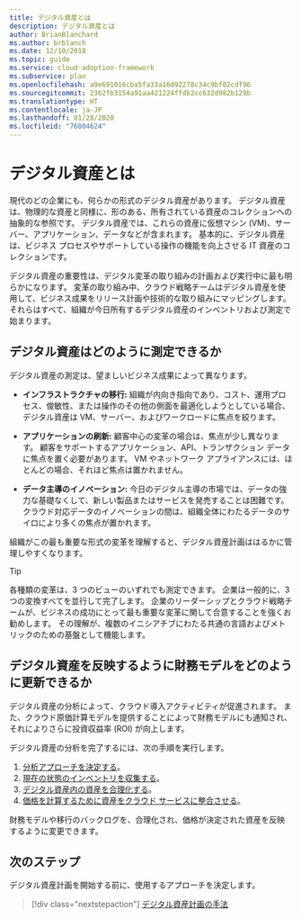 ```yaml
---
title: デジタル資産とは
description: デジタル資産とは
author: BrianBlanchard
ms.author: brblanch
ms.date: 12/10/2018
ms.topic: guide
ms.service: cloud-adoption-framework
ms.subservice: plan
ms.openlocfilehash: a9e691016cba5fa33a16d92278c34c9bf02cdf96
ms.sourcegitcommit: 2362fb3154a91aa421224ffdb2cc632d982b129b
ms.translationtype: HT
ms.contentlocale: ja-JP
ms.lasthandoff: 01/28/2020
ms.locfileid: "76804624"
---
```

<!-- markdownlint-disable MD026 -->

# <a name="what-is-a-digital-estate"></a>デジタル資産とは

現代のどの企業にも、何らかの形式のデジタル資産があります。 デジタル資産は、物理的な資産と同様に、形のある、所有されている資産のコレクションへの抽象的な参照です。 デジタル資産では、これらの資産に仮想マシン (VM)、サーバー、アプリケーション、データなどが含まれます。 基本的に、デジタル資産は、ビジネス プロセスやサポートしている操作の機能を向上させる IT 資産のコレクションです。

デジタル資産の重要性は、デジタル変革の取り組みの計画および実行中に最も明らかになります。 変革の取り組み中、クラウド戦略チームはデジタル資産を使用して、ビジネス成果をリリース計画や技術的な取り組みにマッピングします。 それらはすべて、組織が今日所有するデジタル資産のインベントリおよび測定で始まります。

## <a name="how-can-a-digital-estate-be-measured"></a>デジタル資産はどのように測定できるか

デジタル資産の測定は、望ましいビジネス成果によって異なります。

- **インフラストラクチャの移行:** 組織が内向き指向であり、コスト、運用プロセス、俊敏性、または操作のその他の側面を最適化しようとしている場合、デジタル資産は VM、サーバー、およびワークロードに焦点を絞ります。

- **アプリケーションの刷新:** 顧客中心の変革の場合は、焦点が少し異なります。 顧客をサポートするアプリケーション、API、トランザクション データに焦点を置く必要があります。 VM やネットワーク アプライアンスには、ほとんどの場合、それほど焦点は置かれません。

- **データ主導のイノベーション:** 今日のデジタル主導の市場では、データの強力な基礎なくして、新しい製品またはサービスを発売することは困難です。 クラウド対応データのイノベーションの間は、組織全体にわたるデータのサイロにより多くの焦点が置かれます。

組織がこの最も重要な形式の変革を理解すると、デジタル資産計画ははるかに管理しやすくなります。

> [!TIP]
> 各種類の変革は、3 つのビューのいずれでも測定できます。 企業は一般的に、3 つの変換すべてを並行して完了します。 企業のリーダーシップとクラウド戦略チームが、ビジネスの成功にとって最も重要な変革に関して合意することを強くお勧めします。 その理解が、複数のイニシアチブにわたる共通の言語およびメトリックのための基盤として機能します。

## <a name="how-can-a-financial-model-be-updated-to-reflect-the-digital-estate"></a>デジタル資産を反映するように財務モデルをどのように更新できるか

デジタル資産の分析によって、クラウド導入アクティビティが促進されます。 また、クラウド原価計算モデルを提供することによって財務モデルにも通知され、それによりさらに投資収益率 (ROI) が向上します。

デジタル資産の分析を完了するには、次の手順を実行します。

1. [分析アプローチを決定する](./approach.md)。
1. [現在の状態のインベントリを収集する](./inventory.md)。
1. [デジタル資産内の資産を合理化する](./rationalize.md)。
1. [価格を計算するために資産をクラウド サービスに整合させる](./calculate.md)。

財務モデルや移行のバックログを、合理化され、価格が決定された資産を反映するように変更できます。

## <a name="next-steps"></a>次のステップ

デジタル資産計画を開始する前に、使用するアプローチを決定します。

> [!div class="nextstepaction"]
> [デジタル資産計画の手法](./approach.md)
